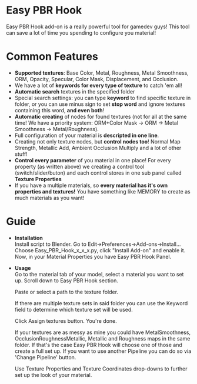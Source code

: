 # Easy PBR Hook
Easy PBR Hook add-on is a really powerful tool for gamedev guys! This tool can save a lot of time you spending to configure you material!<br />
# Common Features
- **Supported textures**: Base Color, Metal, Roughness, Metal Smoothness, ORM, Opacity, Specular, Color Mask, Displacement, and Occlusion. 
- We have a lot of **keywords for every type of texture** to catch 'em all!
- **Automatic search** textures in the specified folder
- Special search settings: you can type **keyword** to find specific texture in folder, or you can use minus sign to set **stop word** and ignore textures containing this word, **and even both**!
- **Automatic creating** of nodes for found textures (not for all at the same time! We have a priority system: ORM+Color Mask -> ORM -> Metal Smoothness -> Metal/Roughness).
- Full configuration of your material is **descripted in one line**.
- Creating not only texture nodes, but **control nodes too**! Normal Map Strength, Metallic Add, Ambient Occlusion Multiply and a lot of other stuff!
- **Control every parameter** of you material in one place! For every property (as written above) we creating a control tool (switch/slider/buton) and each control stores in one sub panel called **Texture Properties**
- If you have a multiple materials, so **every material has it's own properties and textures!** You have something like MEMORY to create as much materials as you want!
# Guide
- **Installation**<br />
  Install script to Blender. Go to Edit->Preferences->Add-ons->Install...<br />
  Choose Easy_PBR_Hook_x_x_x.py, click "Install Add-on" and enable it.<br />
  Now, in your Material Properties you have Easy PBR Hook Panel.<br />
- **Usage**<br />
  Go to the material tab of your model, select a material you want to set up. Scroll down to Easy PBR Hook section. 

  Paste or select a path to the texture folder.
  
  If there are multiple texture sets in said folder you can use the Keyword field to determine which texture set will be used. 
  
  Click Assign textures button. You're done.
  
  If your textures are as messy as mine you could have MetalSmoothness, OcclusionRoughnessMetallic, Metallic and Roughness maps in the same folder.
  If that's the case Easy PBR Hook will choose one of those and create a full set up. If you want to use another Pipeline you can do so via 'Change Pipeline' button. 

  Use Texture Properties and Texture Coordinates drop-downs to further set up the look of your material.
